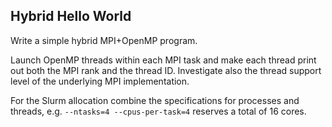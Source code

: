 ## Hybrid Hello World

Write a simple hybrid MPI+OpenMP program.

Launch OpenMP threads within each MPI task and make each thread print out
both the MPI rank and the thread ID. Investigate also the thread support level
of the underlying MPI implementation. 

For the Slurm allocation combine the specifications for processes and threads, 
e.g. `--ntasks=4 --cpus-per-task=4` reserves a total of 16 cores.
